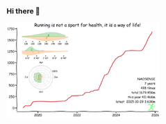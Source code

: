 ### Hi there 👋

<img src="https://raw.githubusercontent.com/naosense/miles/master/miles.svg" width="70%">

